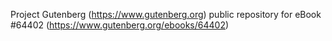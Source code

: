 Project Gutenberg (https://www.gutenberg.org) public repository for
eBook #64402 (https://www.gutenberg.org/ebooks/64402)
